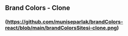 ## Brand Colors - Clone ##

### (https://github.com/muniseparlak/brandColors-react/blob/main/brandColorsSitesi-clone.png) ###
